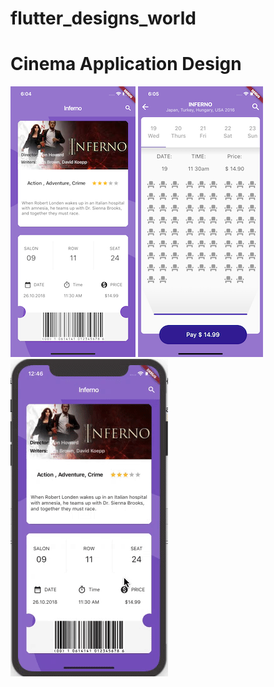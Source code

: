 # flutter_designs_world

# Cinema Application Design 

![](/ScreenShots/Cinema_app_Main.png)    ![](/ScreenShots/Cinema_app_detail.png)    ![](/ScreenShots/Cinema_app.gif)
